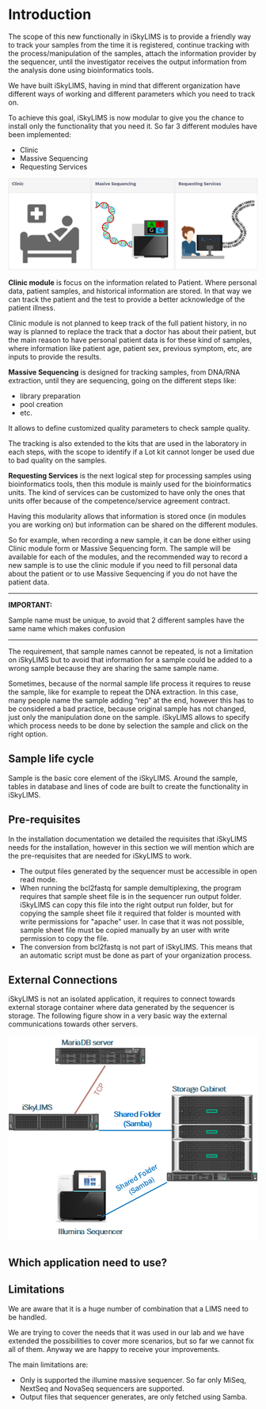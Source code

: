 # Introduction


The scope of this new functionally in iSkyLIMS is to provide a friendly way to track your samples from the time it is registered, continue tracking with the process/manipulation of the samples, attach the information provider by the sequencer, until the investigator receives the output information from the analysis done using bioinformatics tools.

We have built iSkyLIMS, having in mind that different organization have different ways of working and different parameters which you need to track on.

To achieve this goal, iSkyLIMS is now modular to give you the chance to install only the functionality that you need it.
So far 3 different modules have been implemented:

+   Clinic
+   Massive Sequencing
+   Requesting Services

![Screenshot](images/iSkyLIMS_home_page.png "iSkyLIMS modules")

**Clinic module** is focus on the information related to Patient. Where personal data, patient samples, and historical information are stored. In that way we can track the patient and the test to provide a better acknowledge of the patient illness.

Clinic module is not planned to keep track of the full patient history, in no way is planned to replace the track that a doctor has about their patient, but the main reason to have personal patient data is for these kind of samples, where information like patient age, patient sex, previous symptom, etc, are inputs to provide the results.

**Massive Sequencing** is designed for tracking samples, from DNA/RNA extraction, until they are sequencing, going on the different steps like:
+   library preparation
+   pool creation
+   etc.

It allows to define customized quality parameters to check sample quality.

The tracking is also extended to the kits that are used in the laboratory in each steps, with the scope to identify if a Lot kit cannot longer be used due to bad quality on the samples.

**Requesting Services** is the next logical step for processing samples using bioinformatics tools, then this module is mainly used for the bioinformatics units. The kind of services can be customized to have only the ones that units offer because of the competence/service agreement contract.


Having this modularity allows that information is stored once (in modules you are working on) but information can be shared on the different modules.

So for example, when recording a new sample, it can be done either using Clinic module form or Massive Sequencing form.  The sample will be available for each of the modules, and the recommended way to record a new sample is to use the clinic module if you need to fill personal data about the patient or to use Massive Sequencing if you do not have the patient data.


---
**IMPORTANT:**

Sample name must be unique, to avoid that 2 different samples have the same name which makes confusion

---

The requirement, that sample names cannot be repeated, is not a limitation on iSkyLIMS but to avoid that information for a sample could be added to a wrong sample because they are sharing the same sample name.

Sometimes, because of the normal sample life process it requires to reuse the sample, like for example to repeat the DNA extraction. In this case, many people name the sample adding “rep” at the end, however this has to be considered a bad practice, because original sample has not changed, just only the manipulation done on the sample. iSkyLIMS allows to specify which process needs to be done by selection the sample and click on the right option.

## Sample life cycle

Sample is the basic core element of the iSkyLIMS. Around the sample, tables in database and lines of code are built to create the functionality in iSkyLIMS.

## Pre-requisites

In the installation documentation we detailed the requisites that iSkyLIMS needs for the installation, however in this section we will mention which are the pre-requisites that are needed for iSkyLIMS to work.
*   The output files generated by the sequencer must be accessible in open read mode.
*   When running the bcl2fastq for sample demultiplexing, the program requires that sample sheet file is in the sequencer run output folder. iSkyLIMS can copy this file into the right output run folder, but for copying the sample sheet file it required that folder is mounted with write permissions for "apache" user. In case that it was not possible, sample sheet file must be copied manually by an user with write permission to copy the file.
*   The conversion from bcl2fastq is not part of iSkyLIMS. This means that an automatic script must be done as part of your organization process.

## External Connections
iSkyLIMS is not an isolated application, it requires to connect towards external storage container where data generated by the sequencer is storage.
The following figure show in a very basic way the external communications towards other servers.

![](images/iSkyLIMS_network_connections.png)


## Which application need to use?


## Limitations
We are aware that it is a huge number of combination that a LIMS need to be handled.

We are trying to cover the needs that it was used in our lab and we have extended the possibilities to cover more scenarios, but so far we cannot fix all of them.
Anyway we are happy to receive your improvements.

The main limitations are:
*   Only is supported the illumine massive sequencer. So far only MiSeq, NextSeq and NovaSeq sequencers are supported.
*   Output files that sequencer generates, are only fetched using Samba.
